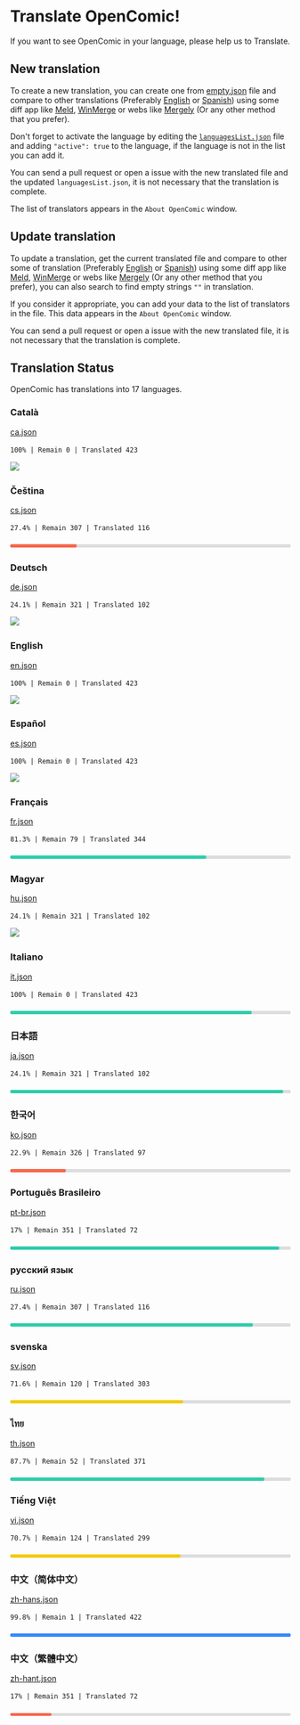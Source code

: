 # Translate OpenComic!

If you want to see OpenComic in your language, please help us to Translate.

## New translation

To create a new translation, you can create one from [empty.json](https://github.com/ollm/OpenComic/blob/master/languages/empty.json) file and compare to other translations (Preferably [English](https://github.com/ollm/OpenComic/blob/master/languages/en.json) or [Spanish](https://github.com/ollm/OpenComic/blob/master/languages/es.json)) using some diff app like [Meld](https://meld.app/), [WinMerge](https://winmerge.org/) or webs like [Mergely](https://editor.mergely.com/) (Or any other method that you prefer).

Don't forget to activate the language by editing the [`languagesList.json`](https://github.com/ollm/OpenComic/blob/master/languages/languagesList.json) file and adding `"active": true` to the language, if the language is not in the list you can add it.

You can send a pull request or open a issue with the new translated file and the updated `languagesList.json`, it is not necessary that the translation is complete.

The list of translators appears in the `About OpenComic` window.

## Update translation

To update a translation, get the current translated file and compare to other some of translation (Preferably [English](https://github.com/ollm/OpenComic/blob/master/languages/en.json) or [Spanish](https://github.com/ollm/OpenComic/blob/master/languages/es.json)) using some diff app like [Meld](https://meld.app/), [WinMerge](https://winmerge.org/) or webs like [Mergely](https://editor.mergely.com/) (Or any other method that you prefer), you can also search to find empty strings `""` in translation.

If you consider it appropriate, you can add your data to the list of translators in the file. This data appears in the `About OpenComic` window.

You can send a pull request or open a issue with the new translated file, it is not necessary that the translation is complete.

## Translation Status

<!-- translation --><!-- translation -->
OpenComic has translations into 17 languages.

### Català

[ca.json](https://github.com/ollm/OpenComic/blob/master/languages/ca.json)

`100% | Remain 0 | Translated 423`

<a href="https://github.com/ollm/OpenComic/blob/master/languages/ca.json"><img src="https://raw.githubusercontent.com/ollm/OpenComic/master/images/translated/ca.svg" /></a>


### Čeština

[cs.json](https://github.com/ollm/OpenComic/blob/master/languages/cs.json)

`27.4% | Remain 307 | Translated 116`

<a href="https://github.com/ollm/OpenComic/blob/master/languages/cs.json"><img src="https://raw.githubusercontent.com/ollm/OpenComic/master/images/translated/cs.svg" /></a>


### Deutsch

[de.json](https://github.com/ollm/OpenComic/blob/master/languages/de.json)

`24.1% | Remain 321 | Translated 102`

<a href="https://github.com/ollm/OpenComic/blob/master/languages/de.json"><img src="https://raw.githubusercontent.com/ollm/OpenComic/master/images/translated/de.svg" /></a>


### English

[en.json](https://github.com/ollm/OpenComic/blob/master/languages/en.json)

`100% | Remain 0 | Translated 423`

<a href="https://github.com/ollm/OpenComic/blob/master/languages/en.json"><img src="https://raw.githubusercontent.com/ollm/OpenComic/master/images/translated/en.svg" /></a>


### Español

[es.json](https://github.com/ollm/OpenComic/blob/master/languages/es.json)

`100% | Remain 0 | Translated 423`

<a href="https://github.com/ollm/OpenComic/blob/master/languages/es.json"><img src="https://raw.githubusercontent.com/ollm/OpenComic/master/images/translated/es.svg" /></a>


### Français

[fr.json](https://github.com/ollm/OpenComic/blob/master/languages/fr.json)

`81.3% | Remain 79 | Translated 344`

<a href="https://github.com/ollm/OpenComic/blob/master/languages/fr.json"><img src="https://raw.githubusercontent.com/ollm/OpenComic/master/images/translated/fr.svg" /></a>


### Magyar

[hu.json](https://github.com/ollm/OpenComic/blob/master/languages/hu.json)

`24.1% | Remain 321 | Translated 102`

<a href="https://github.com/ollm/OpenComic/blob/master/languages/hu.json"><img src="https://raw.githubusercontent.com/ollm/OpenComic/master/images/translated/hu.svg" /></a>


### Italiano

[it.json](https://github.com/ollm/OpenComic/blob/master/languages/it.json)

`100% | Remain 0 | Translated 423`

<a href="https://github.com/ollm/OpenComic/blob/master/languages/it.json"><img src="https://raw.githubusercontent.com/ollm/OpenComic/master/images/translated/it.svg" /></a>


### 日本語

[ja.json](https://github.com/ollm/OpenComic/blob/master/languages/ja.json)

`24.1% | Remain 321 | Translated 102`

<a href="https://github.com/ollm/OpenComic/blob/master/languages/ja.json"><img src="https://raw.githubusercontent.com/ollm/OpenComic/master/images/translated/ja.svg" /></a>


### 한국어

[ko.json](https://github.com/ollm/OpenComic/blob/master/languages/ko.json)

`22.9% | Remain 326 | Translated 97`

<a href="https://github.com/ollm/OpenComic/blob/master/languages/ko.json"><img src="https://raw.githubusercontent.com/ollm/OpenComic/master/images/translated/ko.svg" /></a>


### Português Brasileiro

[pt-br.json](https://github.com/ollm/OpenComic/blob/master/languages/pt-br.json)

`17% | Remain 351 | Translated 72`

<a href="https://github.com/ollm/OpenComic/blob/master/languages/pt-br.json"><img src="https://raw.githubusercontent.com/ollm/OpenComic/master/images/translated/pt-br.svg" /></a>


### русский язык

[ru.json](https://github.com/ollm/OpenComic/blob/master/languages/ru.json)

`27.4% | Remain 307 | Translated 116`

<a href="https://github.com/ollm/OpenComic/blob/master/languages/ru.json"><img src="https://raw.githubusercontent.com/ollm/OpenComic/master/images/translated/ru.svg" /></a>


### svenska

[sv.json](https://github.com/ollm/OpenComic/blob/master/languages/sv.json)

`71.6% | Remain 120 | Translated 303`

<a href="https://github.com/ollm/OpenComic/blob/master/languages/sv.json"><img src="https://raw.githubusercontent.com/ollm/OpenComic/master/images/translated/sv.svg" /></a>


### ไทย

[th.json](https://github.com/ollm/OpenComic/blob/master/languages/th.json)

`87.7% | Remain 52 | Translated 371`

<a href="https://github.com/ollm/OpenComic/blob/master/languages/th.json"><img src="https://raw.githubusercontent.com/ollm/OpenComic/master/images/translated/th.svg" /></a>


### Tiếng Việt

[vi.json](https://github.com/ollm/OpenComic/blob/master/languages/vi.json)

`70.7% | Remain 124 | Translated 299`

<a href="https://github.com/ollm/OpenComic/blob/master/languages/vi.json"><img src="https://raw.githubusercontent.com/ollm/OpenComic/master/images/translated/vi.svg" /></a>


### 中文（简体中文）

[zh-hans.json](https://github.com/ollm/OpenComic/blob/master/languages/zh-hans.json)

`99.8% | Remain 1 | Translated 422`

<a href="https://github.com/ollm/OpenComic/blob/master/languages/zh-hans.json"><img src="https://raw.githubusercontent.com/ollm/OpenComic/master/images/translated/zh-hans.svg" /></a>


### 中文（繁體中文）

[zh-hant.json](https://github.com/ollm/OpenComic/blob/master/languages/zh-hant.json)

`17% | Remain 351 | Translated 72`

<a href="https://github.com/ollm/OpenComic/blob/master/languages/zh-hant.json"><img src="https://raw.githubusercontent.com/ollm/OpenComic/master/images/translated/zh-hant.svg" /></a>


